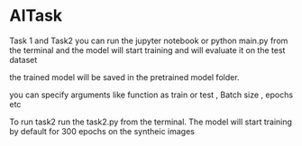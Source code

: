 # AITask
Task 1 and Task2
 you can run the jupyter notebook or python main.py from the terminal
and the model will start training and will evaluate it on the test dataset

the trained model will be saved in the pretrained model folder.

you can specify arguments like function as train or test , Batch size , epochs etc

To run task2 run the task2.py from the terminal. The model will start training by default for 300 epochs on the syntheic images
